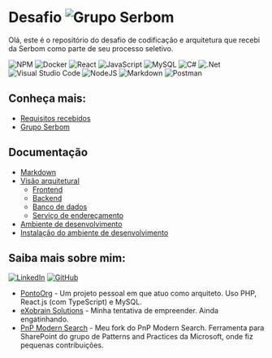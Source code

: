 # Desafio ![Grupo Serbom](https://gruposerbom.com.br/wp-content/uploads/elementor/thumbs/Logo-Grupo-Serbom-per6qbsxueuf8h0iiocnzd70s31osvp3jd4u2p5se8.webp)

Olá, este é o repositório do desafio de codificação e arquitetura que recebi da Serbom como parte de seu processo seletivo.

![NPM](https://img.shields.io/badge/NPM-%23CB3837.svg?style=for-the-badge&logo=npm&logoColor=white) ![Docker](https://img.shields.io/badge/docker-%230db7ed.svg?style=for-the-badge&logo=docker&logoColor=white) ![React](https://img.shields.io/badge/react-%2320232a.svg?style=for-the-badge&logo=react&logoColor=%2361DAFB) ![JavaScript](https://img.shields.io/badge/javascript-%23323330.svg?style=for-the-badge&logo=javascript&logoColor=%23F7DF1E) ![MySQL](https://img.shields.io/badge/mysql-4479A1.svg?style=for-the-badge&logo=mysql&logoColor=white) ![C#](https://img.shields.io/badge/c%23-%23239120.svg?style=for-the-badge&logo=csharp&logoColor=white) ![.Net](https://img.shields.io/badge/.NET-5C2D91?style=for-the-badge&logo=.net&logoColor=white) ![Visual Studio Code](https://img.shields.io/badge/Visual%20Studio%20Code-0078d7.svg?style=for-the-badge&logo=visual-studio-code&logoColor=white) ![NodeJS](https://img.shields.io/badge/node.js-6DA55F?style=for-the-badge&logo=node.js&logoColor=white) ![Markdown](https://img.shields.io/badge/markdown-%23000000.svg?style=for-the-badge&logo=markdown&logoColor=white) ![Postman](https://img.shields.io/badge/Postman-FF6C37?style=for-the-badge&logo=postman&logoColor=white)

## Conheça mais:

- [Requisitos recebidos](doc/requirements.md)
- [Grupo Serbom](https://gruposerbom.com.br)

## Documentação

- [Markdown](doc/markdown.md)
- [Visão arquitetural](doc/arquitetura.md)
  - [Frontend](doc/frontend.md)
  - [Backend](doc/backend.md)
  - [Banco de dados](doc/db.md)
  - [Serviço de endereçamento](doc/cep.md)
- [Ambiente de desenvolvimento](doc/dev.md)
- [Instalação do ambiente de desenvolvimento](doc/install.md)

## Saiba mais sobre mim:

[![LinkedIn](https://img.shields.io/badge/linkedin-%230077B5.svg?style=for-the-badge&logo=linkedin&logoColor=white)](https://www.linkedin.com/in/mauriciomoura/) [![GitHub](https://img.shields.io/badge/github-%23121011.svg?style=for-the-badge&logo=github&logoColor=white)](https://github.com/Porantim)

- [PontoOrg](https://github.com/Porantim/PontoOrg) - Um projeto pessoal em que atuo como arquiteto. Uso PHP, React.js (com TypeScript) e MySQL.
- [eXobrain Solutions](https://exobrain.com.br) - Minha tentativa de empreender. Ainda engatinhando.
- [PnP Modern Search](https://github.com/Porantim/pnp-modern-search) - Meu fork do PnP Modern Search. Ferramenta para SharePoint do grupo de Patterns and Practices da Microsoft, onde fiz pequenas contribuições.
